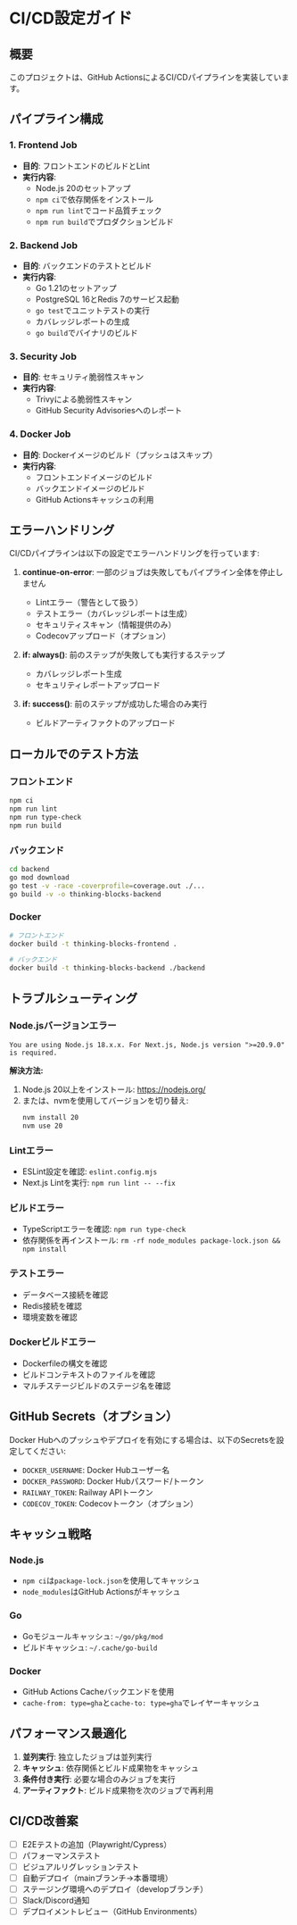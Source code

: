 # CI/CD設定ガイド

## 概要

このプロジェクトは、GitHub ActionsによるCI/CDパイプラインを実装しています。

## パイプライン構成

### 1. Frontend Job
- **目的**: フロントエンドのビルドとLint
- **実行内容**:
  - Node.js 20のセットアップ
  - `npm ci`で依存関係をインストール
  - `npm run lint`でコード品質チェック
  - `npm run build`でプロダクションビルド
  
### 2. Backend Job
- **目的**: バックエンドのテストとビルド
- **実行内容**:
  - Go 1.21のセットアップ
  - PostgreSQL 16とRedis 7のサービス起動
  - `go test`でユニットテストの実行
  - カバレッジレポートの生成
  - `go build`でバイナリのビルド

### 3. Security Job
- **目的**: セキュリティ脆弱性スキャン
- **実行内容**:
  - Trivyによる脆弱性スキャン
  - GitHub Security Advisoriesへのレポート

### 4. Docker Job
- **目的**: Dockerイメージのビルド（プッシュはスキップ）
- **実行内容**:
  - フロントエンドイメージのビルド
  - バックエンドイメージのビルド
  - GitHub Actionsキャッシュの利用

## エラーハンドリング

CI/CDパイプラインは以下の設定でエラーハンドリングを行っています:

1. **continue-on-error**: 一部のジョブは失敗してもパイプライン全体を停止しません
   - Lintエラー（警告として扱う）
   - テストエラー（カバレッジレポートは生成）
   - セキュリティスキャン（情報提供のみ）
   - Codecovアップロード（オプション）

2. **if: always()**: 前のステップが失敗しても実行するステップ
   - カバレッジレポート生成
   - セキュリティレポートアップロード

3. **if: success()**: 前のステップが成功した場合のみ実行
   - ビルドアーティファクトのアップロード

## ローカルでのテスト方法

### フロントエンド
```bash
npm ci
npm run lint
npm run type-check
npm run build
```

### バックエンド
```bash
cd backend
go mod download
go test -v -race -coverprofile=coverage.out ./...
go build -v -o thinking-blocks-backend
```

### Docker
```bash
# フロントエンド
docker build -t thinking-blocks-frontend .

# バックエンド
docker build -t thinking-blocks-backend ./backend
```

## トラブルシューティング

### Node.jsバージョンエラー
```
You are using Node.js 18.x.x. For Next.js, Node.js version ">=20.9.0" is required.
```

**解決方法:**
1. Node.js 20以上をインストール: https://nodejs.org/
2. または、nvmを使用してバージョンを切り替え:
   ```bash
   nvm install 20
   nvm use 20
   ```

### Lintエラー
- ESLint設定を確認: `eslint.config.mjs`
- Next.js Lintを実行: `npm run lint -- --fix`

### ビルドエラー
- TypeScriptエラーを確認: `npm run type-check`
- 依存関係を再インストール: `rm -rf node_modules package-lock.json && npm install`

### テストエラー
- データベース接続を確認
- Redis接続を確認
- 環境変数を確認

### Dockerビルドエラー
- Dockerfileの構文を確認
- ビルドコンテキストのファイルを確認
- マルチステージビルドのステージ名を確認

## GitHub Secrets（オプション）

Docker Hubへのプッシュやデプロイを有効にする場合は、以下のSecretsを設定してください:

- `DOCKER_USERNAME`: Docker Hubユーザー名
- `DOCKER_PASSWORD`: Docker Hubパスワード/トークン
- `RAILWAY_TOKEN`: Railway APIトークン
- `CODECOV_TOKEN`: Codecovトークン（オプション）

## キャッシュ戦略

### Node.js
- `npm ci`は`package-lock.json`を使用してキャッシュ
- `node_modules`はGitHub Actionsがキャッシュ

### Go
- Goモジュールキャッシュ: `~/go/pkg/mod`
- ビルドキャッシュ: `~/.cache/go-build`

### Docker
- GitHub Actions Cacheバックエンドを使用
- `cache-from: type=gha`と`cache-to: type=gha`でレイヤーキャッシュ

## パフォーマンス最適化

1. **並列実行**: 独立したジョブは並列実行
2. **キャッシュ**: 依存関係とビルド成果物をキャッシュ
3. **条件付き実行**: 必要な場合のみジョブを実行
4. **アーティファクト**: ビルド成果物を次のジョブで再利用

## CI/CD改善案

- [ ] E2Eテストの追加（Playwright/Cypress）
- [ ] パフォーマンステスト
- [ ] ビジュアルリグレッションテスト
- [ ] 自動デプロイ（mainブランチ→本番環境）
- [ ] ステージング環境へのデプロイ（developブランチ）
- [ ] Slack/Discord通知
- [ ] デプロイメントレビュー（GitHub Environments）
